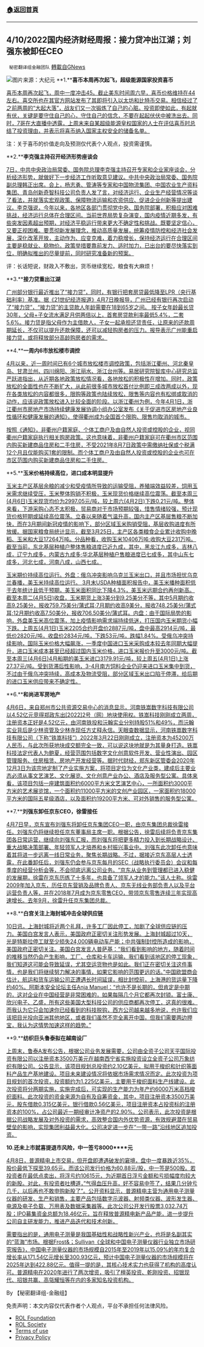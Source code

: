 ###  [:house:返回首頁](https://github.com/ourhimalayas/txt)
---


## 4/10/2022国内经济财经周报：接力贷冲出江湖；刘强东被卸任CEO
` 秘密翻译组金融团队` [轉載自GNews](https://gnews.org/zh-hans/2323388/)

![](https://assets.gnews.org/wp-content/uploads/2022/04/图片1-45.png)图片来源：大纪元
**1.****喜币本周再次起飞，超级能源国家投资喜币**

[喜币本周再次起飞，周中一度冲击45。截止美东时间周六早，喜币价格维持在44左右。喜交所也在其官方网站发布了其即将引入以太坊和比特币交易。相信经过了之前两周的“大起大落”，战友们又一次锻炼了自己的心脏。投资即使如此，有起就有伏，关键是要守住自己的心，守住自己的信念，不要在起起伏伏中被洗出去。同时，7哥在大直播中透露，上周末来自某超级能源皇权国家的人士在评估喜币时总结了投资理由，并表示将喜币纳入国家主权安全的储备名单。](https://himalaya.exchange/trading)

注：关于喜币的价值走向及预测仅代表个人观点，投资需谨慎。

**2.****李克强主持召开经济形势座谈会**

[7日，中共中央政治局常委、国务院总理李克强主持召开专家和企业家座谈会，分析经济形势，就做好下一步经济工作听取意见建议。中共中央政治局常委、国务院副总理韩正出席。会上，杨志勇、管涛等专家和中国物流集团、中国农业生产资料集团、青岛创新奇智科技公司负责人发了言，对经济运行、企业生产经营情况等谈了看法，并就落实宏观政策、保障物流运输和农资供应、促进企业创新等提出建议。李克强说，今年以来，各地区各部门贯彻党中央、国务院部署，积极应对困难挑战，经济运行总体在合理区间。当前世界局势复杂演变，国内疫情近期多发，有些突发因素超出预期，对经济平稳运行带来更大不确定性和挑战。既要坚定信心，又要正视困难。要贯彻新发展理念，推动高质量发展，统筹疫情防控和经济社会发展，深化改革开放，主动作为、应变克难，着力稳增长，保持经济运行在合理区间主要是稳就业、稳物价。政策举措要靠前发力、适时加力，已出台的要尽快落实到位，明确拟推出的尽量提前，同时研究准备新的预案。](https://www.ah.gov.cn/zwyw/mtjj/554117781.html)

评：长话短说，财政入不敷出，货币继续宽松，粮食有大麻烦！

**3.****接力贷重出江湖**

[广州部分银行最近推出了“接力贷”，同时，有银行把套房贷最低降至LPR（央行基础利率）基准。据《21世纪经济报道》4月7日晚报导，广州已经有银行再次启动了“接力贷”，“接力贷”的主贷款人年龄需要在18到65岁之间。 按子女年龄最长贷30年，父母+子女流水满足月供两倍以上，首套房贷款利率最低5.4%，二套5.6%。接力贷是指父母作为主借款人，子女一起承担还贷责任，让原来的还款周期延长，不仅可以提升还款保障，还可以减轻购房者的压力。报导表示广州能重启接力贷，或将释放部分高龄购房者的需求。](https://www.epochtimes.com/gb/22/4/8/n13703451.htm)

**4.****一周内6市放松楼市调控**

[4月以来，近一周时间已有6个城市放松楼市调控政策，包括浙江衢州、河北秦皇岛、甘肃兰州、四川绵阳、浙江丽水、浙江台州等。易居研究院智库中心研究总监严跃进指出，从近期各地政策放松情况看，各地放松的积极性在增加。同时，政策放松的全面性也在不断扩大，从此前很多城市放松首付比例即三成改两成以外，现在各类放松的内容都很多，限购等政策也陆续放松，限售等内容也有松绑或取消的动作，应该说政策放松进入比较全面的阶段。以浙江衢州为例，今年4月1日，浙江衢州市房地产市场持续健康发展协调小组办公室发布《关于促进市区房地产业良性循环和健康发展的通知》，使得衢州成为全国首个限购、限售均取消的城市。](https://finance.eastmoney.com/a/202204092337330740.html)

[按照《通知》，非衢州户籍家庭、个体工商户及由自然人投资或控股的企业，视同衢州户籍家庭执行相关购房政策。这也意味着，非衢州户籍家庭可在衢州市区范围内购买新建商品住房和二手住房，不受2021年8月7日政策中需缴纳社保或个税满12个月且仅能购买1套的限制。而个体工商户及由自然人投资或控股的企业也可在市区范围内购买新建商品住房和二手住房。](https://finance.eastmoney.com/a/202204092337330740.html)

**5.****玉米价格持续高位，进口成本明显提升**

[玉米主产区基层余粮的减少和受疫情所导致的运输受阻，养殖端效益较差，饲用玉米需求继续受压，玉米整体购销不积极，玉米现货价格继续高位震荡。截至本周三(4月6日)玉米现货均价为2997.05元/吨，较上周六(4月2日)下跌0.21元/吨。整体来看，下游采购心态不太积极，贸易商对于市场预期较强，惜售情绪较强，预计现货价格短期或延续高位震荡。立春以来随着气温升高，国内主产区基层售粮不断加快，而在3月期间新冠疫情的影响下，部分区域玉米购销受阻，基层收购进度有所放缓。据国家粮食局统计显示，截至3月25日，主产区各类粮食企业累计收购中晚稻、玉米和大豆17264万吨。分品种看，收购玉米10406万吨;收购大豆231万吨。截至当前，东北基层种植户整体售粮进度已近九成，其中，黑龙江九成多，吉林八成，辽宁九成多，内蒙古九成多;华北基层种植户售粮进度已七成多，其中山东七成多，河北七成，河南八成，山西七成。](http://www.grain.org.cn/web/show.html?nrid=20220407125112&amp;txt=fxyc)

[玉米期价持续高位运行。外盘：俄乌冲突影响乌克兰玉米出口，并且市场担忧乌克兰春播，美玉米持续高位运行。 3月末USDA种植面积报告中，美玉米播种面积低于去年统计且低于预期，美玉米面积同比下降4.3%，美玉米远期合约再创新高。截至本周二(4月5日)收盘，玉米期货上涨3美分到9.25美分不等，其中5月期约收高9.25美分，报收759.75美分/蒲式耳;7月期约收高9美分，报收748.25美分/蒲式耳;12月期约收高7.50美分，报收706.50美分/蒲式耳。内盘：由于国际局势的影响，外盘美玉米高位震荡，加上疫情影响需求端持续低迷，打压国内玉米期货小幅下跌。上周五(4月1日)玉米2205合约开盘价2887元/吨，盘中最高2914元/吨，最低价2820元/吨，收盘价2834元/吨，下跌53元/吨，跌幅1.84%。受俄乌冲突持续影响，国际玉米价格大幅飙涨，一季度中国进口玉米采购成本较去年同期大幅提升，进口玉米成本甚至已经超过国内玉米价格，进口玉米报价升至3000元/吨。截至本周三(4月6日)4月船期的美玉米进口3179.91元/吨，较上周五(4月1日)上涨27.37元/吨。受到货滞后性影响，3-4月南方饲料企业仍迎来进口玉米集中到货，不过由于俄乌冲突持续，高成本及物流受阻，部分区域玉米出口陷于停滞，给后期的进口玉米供应带来不确定性。](http://www.grain.org.cn/web/show.html?nrid=20220407125112&amp;txt=fxyc)

**6.****和尚进军房地产**

[4月6日，来自郑州市公共资源交易中心的消息显示，河南铁嵩数字科技有限公司以4.52亿元竞得郑政东出\[2022\]2号（网）地块使用权。铁嵩科技刚刚成立两周，注册资本正好是4.52亿元，由河南铁投和沅翰实业分别持股51%和49%，而沅翰实业背后是少林资管及少林寺现任方丈释永信。天眼查数据显示，河南铁嵩数字科技有限公司（下称“铁嵩科技”）2022年3月22日刚刚成立，注册资本为45200万人民币，与此次所获地块成交额完全一致，可以说这块地就是为其量身打造。铁嵩科技法定代表人为鲍夏，经营范围包括数字文化创意软件开发、营业性演出、园区管理服务、住房租赁、房地产开发经营等。据时代财经，郑东新区管委会2020年12月3日为该宗地定制了产业实施方案，将项目定位为文化产业类，建成后主要业态必须从事文艺演艺、文化展览、文化创意产业办公、酒店及服务型公寓。具体来看，该项目包括一座建筑面积约6000平方米文艺演艺中心，一所面积约3000平方米的艺术展览馆，一个面积约11000平方米的文创产业园区，一家面积约18000平方米的国际五星级酒店，以及面积约19200平方米、可对外销售的服务型公寓。](https://finance.sina.com.cn/tech/2022-04-08/doc-imcwiwst0556503.shtml?finpagefr=p_114)

**7.****刘强东卸任京东CEO，徐雷接任**

[4月7日早，京东宣布刘强东将卸任京东集团CEO一职，由京东集团总裁徐雷接任。刘强东仍将继续担任京东董事局主席一职。根据公告，徐雷后续将负责京东集团各日常运营，继续向刘强东汇报，而刘强东将把更多精力投入到长期战略设计、重大战略决策部署、年轻领军人才培养和乡村振兴事业中。刘强东此次卸任也意味着其将进一步远离一线日常业务，聚焦长期战略。不过，据接近京东高层人士透露，在此番卸任后，刘强东仍会参与京东每月的SEC（战略执行委员会）会议和每季度的经营分析会等，不会彻底远离公司业务。“京东从业务到管理都已进入稳健的发展期，徐雷在京东历练了十多年，也具备了领军人才的能力。”该人士称。徐雷2009年加入京东，历任京东营销及品牌负责人、京东无线业务部负责人以及平台运营负责人等，并在2018年7月成为京东零售CEO，带领京东零售连续三年实现高速增长。去年9月，徐雷升任京东集团总裁。](https://36kr.com/p/1687165179729033)

**8.****白宫关注上海封城冲击全球供应链**

[10日讯，上海封城将近两个礼拜，许多工厂因此停工，加剧了全球供应链的压力。美国白宫发言人表示，美国政府正密切关注形势发展。上海封城超过10天，光是特斯拉停工就至少损失24,000辆电动车产能；中共强制封控所造成的影响，美国政府正密切关注。美国白宫发言人普萨基：“我们看到影响的地方，随着时间的推移当然仍会产生影响，工厂、仓库和卡车运输，我们看到该地区的停工现象，我们知道这可能会导致延误，尤其空运货物也是如此。我们正在密切关注这件事情，也是我们将继续努力解决的事情，如果它影响的范围更远的话。”中国欧盟商会估计，航运和货车运输公司正遭遇长时间延误，相比封控前，上海港的货运量下降约40%。阿斯本安全论坛主任Anja Manuel：“也许不是长期的，但肯定是中期的，这对企业在中国经营是非常困难的，如果每隔几个月它都再次封锁。富士康、欣兴电子、乙盛，所有这些美国大型科技公司的供应商都再次停工，这真的很难。而我认为它只会加速你已经看到的科技脱钩，西方公司越来越多地说，也许我们应该把目光投向亚洲其他地区，或者我们虽然不完全离开中国，但我们需要两边押宝，我认为这情势加速这样的趋势。”](https://www.google.com/url?sa=t&amp;rct=j&amp;q=&amp;esrc=s&amp;source=newssearch&amp;cd=&amp;ved=2ahUKEwjz652hw4j3AhWIZ80KHS2QC2IQxfQBKAB6BAgEEAI&amp;url=https%3A%2F%2Fwww.ntdtv.com%2Fgb%2F2022%2F04%2F09%2Fa103396410.html&amp;usg=AOvVaw3kp89CEwrfUcY4K5TVIaM3)

**9.****纺织巨头鲁泰拟在越南设厂**

[上周末，鲁泰A发布公告，根据公司业务发展需要，公司由全资子公司天平国际投资有限公司以注册资本3500万美元在越南西宁省实施投资设立全资子公司万象纺织有限公司。公告显示，该项目规划总投资约2.10亿美元，拟用于梭织和针织等面料产品生产基地建设。项目未来建设情况将依据市场需求情况而定。此次投资为项目规划的首次投资，投资额约为1.225亿美元，主要用于梭织面料生产线建设。此次投资将分两期实施，实施完成后，可实现的生产能力为年产约6000万米高档梭织面料。此次投资的资金来源为自有及自筹资金，其中，项目注册资本3500万美元，股东借款0.315亿美元，银行借款0.56亿美元，项目注册资本占投资标的注册资本的100%，占公司最近一期经审计净资产的2.90%。公司表示，此次投资是根据公司战略发展及对外投资的需求，高效整合国内外优势资源，有效规避潜在贸易壁垒的影响，实现集团利益最大化。公司决定进一步在“一带一路”沿线地区追加投资。](http://finance.eastmoney.com/a/202203312329330331.html)

**10.****还未上市就喜提退市风险，中一签亏8****000****元**

[4月8日，普源精电上市交易，但开盘即遭遇破发的窘境，盘中一度暴跌近35%，股价最低下探至39.65元。而该公司发行价格为60.88元/股，中一签是500股。若投资者在最低点卖出，将浮亏约10615元，为近期首日浮亏金额和亏损幅度均较大的新股。对此，有投资者吐槽道，”气得血压升高，好不容易中签了，结果几分钟亏几千，以后再也不敢申购新股了”。公开资料显示，普源精电主营为通用电子测量仪器的研发、生产和销售，主要产品包括数字示波器、射频类仪器、波形发生器、电源及电子负载、万用表及数据采集器等。此次公司公开发行股票3,032.74万股；IPO募集资金总额为18.46亿元，旨在释放普源精电新产品产能，进一步提升公司自主研发能力，推进产品迭代和技术创新。](http://stock.jrj.com.cn/2022/04/09143736279639.shtml)

[需要指出的是，通用电子测量是我国基础性和战略性新兴产业，也将是名副其实的“蓝海”市场。根据Frost&；Sullivan《全球和中国电子测量仪器行业独立市场研究报告》，中国电子测量仪器的市场规模自2015年至2019年以15.09%的年均复合增长率从171.54亿元增长至300.93亿元，预计中国电子测量仪器的市场规模将在2025年达到422.88亿元。值得一提的是，其核心技术实力也获得了机构的高度认可。普源精电在2020年进行了两次增资，吸引了檀英投资、乾刚投资、招银现代、招银共赢、高瓴耀恒等在内的多家知名投资机构。](http://stock.jrj.com.cn/2022/04/09143736279639.shtml)

By 【秘密翻译组-金融组】

 

免责声明：本文内容仅代表作者个人观点，平台不承担任何法律风险。

- [ROL Foundation](https://rolfoundation.org/)
- [ROL Society](https://rolsociety.org/)
- [Terms of use](https://gnews.org/terms-of-use-3/)
- [Privacy Policy](https://gnews.org/privacy-policy/)
